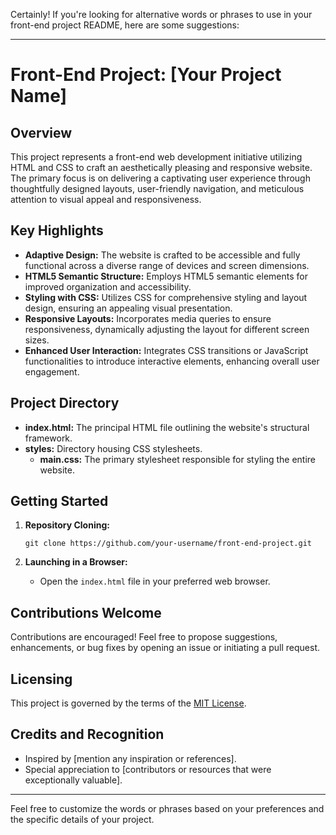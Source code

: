 Certainly! If you're looking for alternative words or phrases to use in your front-end project README, here are some suggestions:

---

# Front-End Project: [Your Project Name]

## Overview

This project represents a front-end web development initiative utilizing HTML and CSS to craft an aesthetically pleasing and responsive website. The primary focus is on delivering a captivating user experience through thoughtfully designed layouts, user-friendly navigation, and meticulous attention to visual appeal and responsiveness.

## Key Highlights

- **Adaptive Design:** The website is crafted to be accessible and fully functional across a diverse range of devices and screen dimensions.
- **HTML5 Semantic Structure:** Employs HTML5 semantic elements for improved organization and accessibility.
- **Styling with CSS:** Utilizes CSS for comprehensive styling and layout design, ensuring an appealing visual presentation.
- **Responsive Layouts:** Incorporates media queries to ensure responsiveness, dynamically adjusting the layout for different screen sizes.
- **Enhanced User Interaction:** Integrates CSS transitions or JavaScript functionalities to introduce interactive elements, enhancing overall user engagement.

## Project Directory

- **index.html:** The principal HTML file outlining the website's structural framework.
- **styles:** Directory housing CSS stylesheets.
  - **main.css:** The primary stylesheet responsible for styling the entire website.

## Getting Started

1. **Repository Cloning:**
   ```
   git clone https://github.com/your-username/front-end-project.git
   ```

2. **Launching in a Browser:**
   - Open the `index.html` file in your preferred web browser.

## Contributions Welcome

Contributions are encouraged! Feel free to propose suggestions, enhancements, or bug fixes by opening an issue or initiating a pull request.

## Licensing

This project is governed by the terms of the [MIT License](LICENSE).

## Credits and Recognition

- Inspired by [mention any inspiration or references].
- Special appreciation to [contributors or resources that were exceptionally valuable].

---

Feel free to customize the words or phrases based on your preferences and the specific details of your project.
